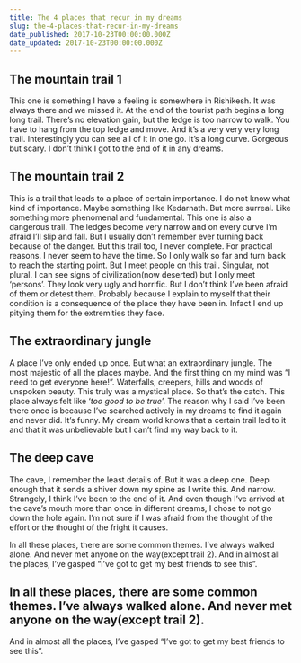 ```yaml
---
title: The 4 places that recur in my dreams
slug: the-4-places-that-recur-in-my-dreams
date_published: 2017-10-23T00:00:00.000Z
date_updated: 2017-10-23T00:00:00.000Z
---
```


## The mountain trail 1

This one is something I have a feeling is somewhere in Rishikesh. It was always there and we missed it. At the end of the tourist path begins a long long trail. There’s no elevation gain, but the ledge is too narrow to walk. You have to hang from the top ledge and move. And it’s a very very very long trail. Interestingly you can see all of it in one go. It’s a long curve. Gorgeous but scary. I don’t think I got to the end of it in any dreams.

## The mountain trail 2

This is a trail that leads to a place of certain importance. I do not know what kind of importance. Maybe something like Kedarnath. But more surreal. Like something more phenomenal and fundamental. This one is also a dangerous trail. The ledges become very narrow and on every curve I’m afraid I’ll slip and fall. But I usually don’t remember ever turning back because of the danger. But this trail too, I never complete. For practical reasons. I never seem to have the time. So I only walk so far and turn back to reach the starting point. But I meet people on this trail. Singular, not plural. I can see signs of civilization(now deserted) but I only meet ‘persons’. They look very ugly and horrific. But I don’t think I’ve been afraid of them or detest them. Probably because I explain to myself that their condition is a consequence of the place they have been in. Infact I end up pitying them for the extremities they face.

## The extraordinary jungle

A place I’ve only ended up once. But what an extraordinary jungle. The most majestic of all the places maybe. And the first thing on my mind was “I need to get everyone here!”. Waterfalls, creepers, hills and woods of unspoken beauty. This truly was a mystical place. So that’s the catch. This place always felt like ‘*too good to be true*’. The reason why I said I’ve been there once is because I’ve searched actively in my dreams to find it again and never did. It’s funny. My dream world knows that a certain trail led to it and that it was unbelievable but I can’t find my way back to it.

## The deep cave

The cave, I remember the least details of. But it was a deep one. Deep enough that it sends a shiver down my spine as I write this. And narrow. Strangely, I think I’ve been to the end of it. And even though I’ve arrived at the cave’s mouth more than once in different dreams, I chose to not go down the hole again. I’m not sure if I was afraid from the thought of the effort or the thought of the fright it causes.

In all these places, there are some common themes. I’ve always walked alone. And never met anyone on the way(except trail 2). And in almost all the places, I’ve gasped “I’ve got to get my best friends to see this”.

## In all these places, there are some common themes. I’ve always walked alone. And never met anyone on the way(except trail 2).
And in almost all the places, I’ve gasped “I’ve got to get my best friends to see this”.
